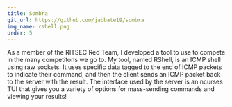 ```yaml
---
title: Sombra
git_url: https://github.com/jabbate19/sombra
img_name: rshell.png
order: 5
---
```

As a member of the RITSEC Red Team, I developed a tool to use to compete in the many competitons we go to. My tool, named RShell, is an ICMP shell using raw sockets. It uses specific data tagged to the end of ICMP packets to indicate their command, and then the client sends an ICMP packet back to the server with the result. The interface used by the server is an ncurses TUI that gives you a variety of options for mass-sending commands and viewing your results!
